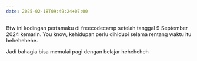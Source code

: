 ```yaml
---
date: 2025-02-18T09:49:24+07:00
---
```

Btw ini kodingan pertamaku di freecodecamp setelah tanggal 9 September 2024 kemarin. You know, kehidupan perlu dihidupi selama rentang waktu itu hehehehehe.

Jadi bahagia bisa memulai pagi dengan belajar heheheheh